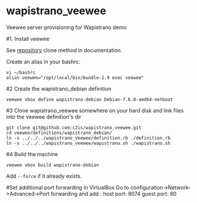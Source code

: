 wapistrano_veewee
=================

Veewee server provisioning for Wapistrano demo

#1. Install veewee

See [repository](https://github.com/jedi4ever/veewee) clone method in documentation.

Create an alias in your bashrc:

```
vi ~/bashrc
alias veewee="/opt/local/bin/bundle-1.9 exec veewee"
```

#2 Create the wapistrano_debian definition
```
veewee vbox define wapistrano-debian Debian-7.6.0-amd64-netboot
```

#3 Clone wapistrano_veewee somewhere on your hard disk and link files into the veewee definition's dir
```
git clone git@github.com:c2is/wapistrano_veewee.git
cd veewee/definitions/wapistrano_debian/
ln -s ../../../wapistrano_veewee/definition.rb ./definition.rb
ln -s ../../../wapistrano_veewee/wapistrano.sh ./wapistrano.sh
```

#4 Build the machine
```
veewee vbox build wapistrano-debian
```
Add ```--force``` if it already exists.

#Set additional port forwarding in VirtualBox
Go to configuration->Network->Advanced->Port forwarding and add :
host port: 8074 guest port: 80